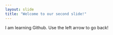 ```yaml
---
layout: slide
title: "Welcome to our second slide!"
---
```

I am learning Github.
Use the left arrow to go back!
